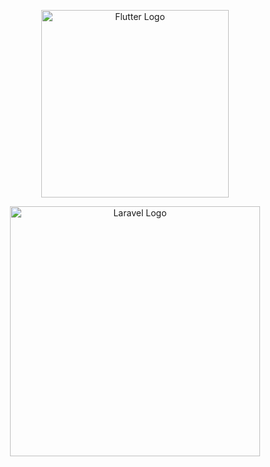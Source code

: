 <p align="center"><a href="https://flutter.dev/" target="_blank"><img src="https://storage.googleapis.com/cms-storage-bucket/c823e53b3a1a7b0d36a9.png" width="300" alt="Flutter Logo"></a></p>

<p align="center"><a href="https://laravel.com" target="_blank"><img src="https://raw.githubusercontent.com/laravel/art/master/logo-lockup/5%20SVG/2%20CMYK/1%20Full%20Color/laravel-logolockup-cmyk-red.svg" width="400" alt="Laravel Logo"></a></p>
